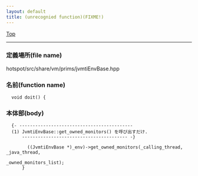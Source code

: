 ```yaml
---
layout: default
title: (unrecognied function)(FIXME!)
---
```

[Top](../index.html)

--- 
### 定義場所(file name)
hotspot/src/share/vm/prims/jvmtiEnvBase.hpp

### 名前(function name)
```
  void doit() {
```

### 本体部(body)
```
  {- -------------------------------------------
  (1) JvmtiEnvBase::get_owned_monitors() を呼び出すだけ.
      ---------------------------------------- -}

	    ((JvmtiEnvBase *)_env)->get_owned_monitors(_calling_thread, _java_thread,
	                                                         _owned_monitors_list);
	  }
	
```


